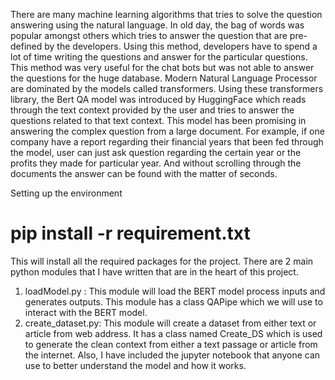 There are many machine learning algorithms that tries to solve the question answering using the natural language. In old day, the bag of words was popular amongst others which tries to answer the question that are pre-defined by the developers. Using this method, developers have to spend a lot of time writing the questions and answer for the particular questions. This method was very useful for the chat bots but was not able to answer the questions for the huge database. Modern Natural Language Processor are dominated by the models called transformers. Using these transformers library, the Bert QA model was introduced by HuggingFace which reads through the text context provided by the user and tries to answer the questions related to that text context. This model has been promising in answering the complex question from a large document. For example, if one company have a report regarding their financial years that been fed through the model, user can just ask question regarding the certain year or the profits they made for particular year. And without scrolling through the documents the answer can be found with the matter of seconds.




Setting up the environment
# pip install -r requirement.txt
This will install all the required packages for the project. There are 2 main python modules that I have written that are in the heart of this project.
1. loadModel.py : This module will load the BERT model process inputs and generates outputs. This module has a class QAPipe which we will use to interact with the BERT model.
2. create_dataset.py: This module will create a dataset from either text or article from web address. It has a class named Create_DS which is used to generate the clean context from either a text passage or article from the internet.
Also, I have included the jupyter notebook that anyone can use to better understand the model and how it works.
